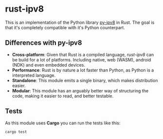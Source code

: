 # rust-ipv8

This is an implementation of the Python library [py-ipv8](https://github.com/Tribler/py-ipv8) in Rust. The goal is that it's completely compatible with it's Python counterpart.

## Differences with py-ipv8

- **Cross-platform**: Given that Rust is a compiled language, _rust-ipv8_ can be build for a lot of platforms. Including native, web (WASM), android (NDK) and even embedded devices.
- **Performance**: Rust is by nature a lot faster than Python, as Python is a interpreted language.
- **Standalone**: This module emits a single binary, which makes distribution easier.
- **Modular**: This module has an arguably better way of structuring the code, making it easier to read, and better testable.

## Tests

As this module uses **Cargo** you can run the tests like this:

```
cargo test
```
